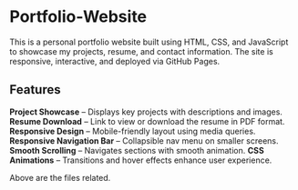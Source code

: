 # Portfolio-Website
This is a personal portfolio website built using HTML, CSS, and JavaScript to showcase my projects, resume, and contact information.
The site is responsive, interactive, and deployed via GitHub Pages.

## Features
**Project Showcase** – Displays key projects with descriptions and images.
**Resume Download** – Link to view or download the resume in PDF format.
**Responsive Design** – Mobile-friendly layout using media queries.
**Responsive Navigation Bar** – Collapsible nav menu on smaller screens.
**Smooth Scrolling** – Navigates sections with smooth animation.
**CSS Animations** – Transitions and hover effects enhance user experience.


Above are the files related.
